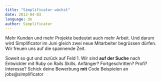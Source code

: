 ```yaml
---
title: "Simplificator wächst"
date: 2013-04-03
language: de
author: Simplificator
---
```


Mehr Kunden und mehr Projekte bedeutet auch mehr Arbeit. Und darum wird Simplificator im Juni gleich zwei neue Mitarbeiter begrüssen dürfen. Wir freuen uns auf die spannende Zeit.

Soweit so gut und zurück auf Feld 1. Wir sind **auf der Suche** nach Entwickler mit Ruby on Rails Skills. Anfänger? Fortgeschritten? Profi? Interesse? Schick deine Bewerbung **mit** Code Beispielen an jobs@simplificator
